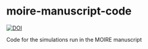 # moire-manuscript-code
[![DOI](https://zenodo.org/badge/716323137.svg)](https://zenodo.org/doi/10.5281/zenodo.10092327)

Code for the simulations run in the MOIRE manuscript
